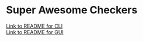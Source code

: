 # Super Awesome Checkers

[Link to README for CLI](code/CLI/README.md)\
[Link to README for GUI](code/GUI/README.md)
